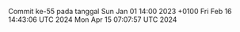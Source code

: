 Commit ke-55 pada tanggal Sun Jan 01 14:00 2023 +0100
Fri Feb 16 14:43:06 UTC 2024
Mon Apr 15 07:07:57 UTC 2024
